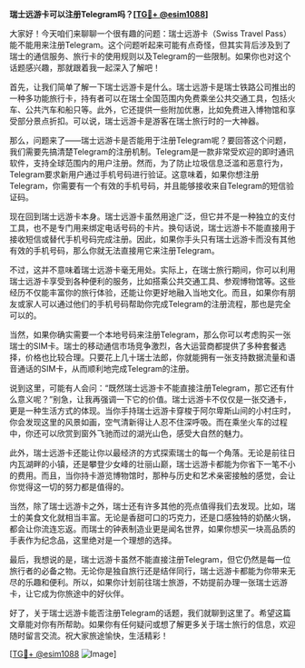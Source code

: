 **瑞士远游卡可以注册Telegram吗？[[TG💪+ @esim1088](https://t.me/s/esim1088)]**

大家好！今天咱们来聊聊一个很有趣的问题：瑞士远游卡（Swiss Travel Pass）能不能用来注册Telegram。这个问题听起来可能有点奇怪，但其实背后涉及到了瑞士的通信服务、旅行卡的使用规则以及Telegram的一些限制。如果你也对这个话题感兴趣，那就跟着我一起深入了解吧！

首先，让我们简单了解一下瑞士远游卡是什么。瑞士远游卡是瑞士铁路公司推出的一种多功能旅行卡，持有者可以在瑞士全国范围内免费乘坐公共交通工具，包括火车、公共汽车和船只等。此外，它还提供一些附加优惠，比如免费进入博物馆和享受部分景点折扣。可以说，瑞士远游卡是游客在瑞士旅行时的一大神器。

那么，问题来了——瑞士远游卡是否能用于注册Telegram呢？要回答这个问题，我们需要先搞清楚Telegram的注册机制。Telegram是一款非常受欢迎的即时通讯软件，支持全球范围内的用户注册。然而，为了防止垃圾信息泛滥和恶意行为，Telegram要求新用户通过手机号码进行验证。这意味着，如果你想注册Telegram，你需要有一个有效的手机号码，并且能够接收来自Telegram的短信验证码。

现在回到瑞士远游卡本身。瑞士远游卡虽然用途广泛，但它并不是一种独立的支付工具，也不是专门用来绑定电话号码的卡片。换句话说，瑞士远游卡不能直接用于接收短信或替代手机号码完成注册。因此，如果你手头只有瑞士远游卡而没有其他有效的手机号码，那么你就无法直接用它来注册Telegram。

不过，这并不意味着瑞士远游卡毫无用处。实际上，在瑞士旅行期间，你可以利用瑞士远游卡享受到各种便利的服务，比如搭乘公共交通工具、参观博物馆等。这些经历不仅能丰富你的旅行体验，还能让你更好地融入当地文化。而且，如果你有朋友或家人可以通过他们的手机号码帮助你完成Telegram的注册流程，那也是完全可以的。

当然，如果你确实需要一个本地号码来注册Telegram，那么你可以考虑购买一张瑞士的SIM卡。瑞士的移动通信市场竞争激烈，各大运营商都提供了多种套餐选择，价格也比较合理。只要花上几十瑞士法郎，你就能拥有一张支持数据流量和语音通话的SIM卡，从而顺利地完成Telegram的注册。

说到这里，可能有人会问：“既然瑞士远游卡不能直接注册Telegram，那它还有什么意义呢？”别急，让我再强调一下它的价值。瑞士远游卡不仅仅是一张交通卡，更是一种生活方式的体现。当你手持瑞士远游卡穿梭于阿尔卑斯山间的小村庄时，你会发现这里的风景如画，空气清新得让人忍不住深呼吸。而在乘坐火车的过程中，你还可以欣赏到窗外飞驰而过的湖光山色，感受大自然的魅力。

此外，瑞士远游卡还能让你以最经济的方式探索瑞士的每一个角落。无论是前往日内瓦湖畔的小镇，还是攀登少女峰的壮丽山巅，瑞士远游卡都能为你省下一笔不小的费用。而且，当你持卡游览博物馆时，那种与历史和艺术亲密接触的感觉，会让你觉得这一切的努力都是值得的。

当然，除了瑞士远游卡之外，瑞士还有许多其他的亮点值得我们去发现。比如，瑞士的美食文化就相当丰富。无论是香甜可口的巧克力，还是口感独特的奶酪火锅，都会让你流连忘返。而瑞士的钟表制造业更是闻名世界，如果你想买一块高品质的手表作为纪念品，这里绝对是一个理想的选择。

最后，我想说的是，瑞士远游卡虽然不能直接注册Telegram，但它仍然是每一位旅行者的必备之物。无论你是独自旅行还是结伴同行，瑞士远游卡都能为你带来无尽的乐趣和便利。所以，如果你计划前往瑞士旅游，不妨提前办理一张瑞士远游卡，让它成为你旅途中的好伙伴。

好了，关于瑞士远游卡能否注册Telegram的话题，我们就聊到这里了。希望这篇文章能对你有所帮助。如果你有任何疑问或想了解更多关于瑞士旅行的信息，欢迎随时留言交流。祝大家旅途愉快，生活精彩！

[[TG💪+ @esim1088](https://t.me/s/esim1088) ![Image](https://i.postimg.cc/4NQfJmqS/Snipaste-2025-05-13-00-14-12.png)]